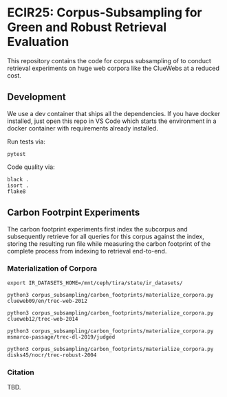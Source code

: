 # ECIR25: Corpus-Subsampling for Green and Robust Retrieval Evaluation

This repository contains the code for corpus subsampling of to conduct retrieval experiments on huge web corpora like the ClueWebs at a reduced cost.

## Development

We use a dev container that ships all the dependencies.
If you have docker installed, just open this repo in VS Code which starts the environment in a docker container with requirements already installed.

Run tests via:

```
pytest
```

Code quality via:
```
black .
isort .
flake8
```

## Carbon Footrpint Experiments

The carbon footprint experiments first index the subcorpus and subsequently retrieve for all queries for this corpus against the index, storing the resulting run file while measuring the carbon footprint of the complete process from indexing to retrieval end-to-end.


### Materialization of Corpora

```
export IR_DATASETS_HOME=/mnt/ceph/tira/state/ir_datasets/

python3 corpus_subsampling/carbon_footprints/materialize_corpora.py clueweb09/en/trec-web-2012

python3 corpus_subsampling/carbon_footprints/materialize_corpora.py clueweb12/trec-web-2014

python3 corpus_subsampling/carbon_footprints/materialize_corpora.py msmarco-passage/trec-dl-2019/judged

python3 corpus_subsampling/carbon_footprints/materialize_corpora.py disks45/nocr/trec-robust-2004

```

### Citation

TBD.
